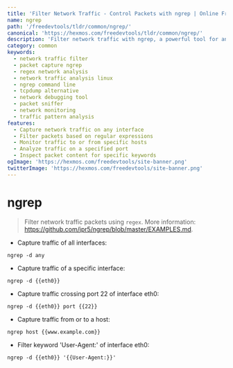 ```yaml
---
title: 'Filter Network Traffic - Control Packets with ngrep | Online Free DevTools by Hexmos'
name: ngrep
path: '/freedevtools/tldr/common/ngrep/'
canonical: 'https://hexmos.com/freedevtools/tldr/common/ngrep/'
description: 'Filter network traffic with ngrep, a powerful tool for analyzing packets using regular expressions. Capture, inspect, and debug network communications. Free online tool, no registration required.'
category: common
keywords:
  - network traffic filter
  - packet capture ngrep
  - regex network analysis
  - network traffic analysis linux
  - ngrep command line
  - tcpdump alternative
  - network debugging tool
  - packet sniffer
  - network monitoring
  - traffic pattern analysis
features:
  - Capture network traffic on any interface
  - Filter packets based on regular expressions
  - Monitor traffic to or from specific hosts
  - Analyze traffic on a specified port
  - Inspect packet content for specific keywords
ogImage: 'https://hexmos.com/freedevtools/site-banner.png'
twitterImage: 'https://hexmos.com/freedevtools/site-banner.png'
---
```


# ngrep

> Filter network traffic packets using `regex`.
> More information: <https://github.com/jpr5/ngrep/blob/master/EXAMPLES.md>.

- Capture traffic of all interfaces:

`ngrep -d any`

- Capture traffic of a specific interface:

`ngrep -d {{eth0}}`

- Capture traffic crossing port 22 of interface eth0:

`ngrep -d {{eth0}} port {{22}}`

- Capture traffic from or to a host:

`ngrep host {{www.example.com}}`

- Filter keyword 'User-Agent:' of interface eth0:

`ngrep -d {{eth0}} '{{User-Agent:}}'`
